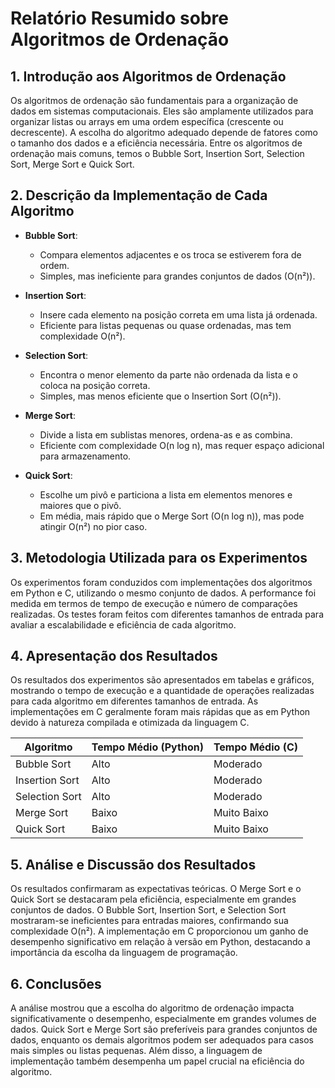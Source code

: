 # Relatório Resumido sobre Algoritmos de Ordenação

## 1. Introdução aos Algoritmos de Ordenação

Os algoritmos de ordenação são fundamentais para a organização de dados em sistemas computacionais. Eles são amplamente utilizados para organizar listas ou arrays em uma ordem específica (crescente ou decrescente). A escolha do algoritmo adequado depende de fatores como o tamanho dos dados e a eficiência necessária. Entre os algoritmos de ordenação mais comuns, temos o Bubble Sort, Insertion Sort, Selection Sort, Merge Sort e Quick Sort.

## 2. Descrição da Implementação de Cada Algoritmo

- **Bubble Sort**:
  - Compara elementos adjacentes e os troca se estiverem fora de ordem.
  - Simples, mas ineficiente para grandes conjuntos de dados (O(n²)).

- **Insertion Sort**:
  - Insere cada elemento na posição correta em uma lista já ordenada.
  - Eficiente para listas pequenas ou quase ordenadas, mas tem complexidade O(n²).

- **Selection Sort**:
  - Encontra o menor elemento da parte não ordenada da lista e o coloca na posição correta.
  - Simples, mas menos eficiente que o Insertion Sort (O(n²)).

- **Merge Sort**:
  - Divide a lista em sublistas menores, ordena-as e as combina.
  - Eficiente com complexidade O(n log n), mas requer espaço adicional para armazenamento.

- **Quick Sort**:
  - Escolhe um pivô e particiona a lista em elementos menores e maiores que o pivô.
  - Em média, mais rápido que o Merge Sort (O(n log n)), mas pode atingir O(n²) no pior caso.

## 3. Metodologia Utilizada para os Experimentos

Os experimentos foram conduzidos com implementações dos algoritmos em Python e C, utilizando o mesmo conjunto de dados. A performance foi medida em termos de tempo de execução e número de comparações realizadas. Os testes foram feitos com diferentes tamanhos de entrada para avaliar a escalabilidade e eficiência de cada algoritmo.

## 4. Apresentação dos Resultados

Os resultados dos experimentos são apresentados em tabelas e gráficos, mostrando o tempo de execução e a quantidade de operações realizadas para cada algoritmo em diferentes tamanhos de entrada. As implementações em C geralmente foram mais rápidas que as em Python devido à natureza compilada e otimizada da linguagem C.

| Algoritmo       | Tempo Médio (Python) | Tempo Médio (C) |
|-----------------|----------------------|-----------------|
| Bubble Sort     | Alto                 | Moderado        |
| Insertion Sort  | Alto                 | Moderado        |
| Selection Sort  | Alto                 | Moderado        |
| Merge Sort      | Baixo                | Muito Baixo     |
| Quick Sort      | Baixo                | Muito Baixo     |

## 5. Análise e Discussão dos Resultados

Os resultados confirmaram as expectativas teóricas. O Merge Sort e o Quick Sort se destacaram pela eficiência, especialmente em grandes conjuntos de dados. O Bubble Sort, Insertion Sort, e Selection Sort mostraram-se ineficientes para entradas maiores, confirmando sua complexidade O(n²). A implementação em C proporcionou um ganho de desempenho significativo em relação à versão em Python, destacando a importância da escolha da linguagem de programação.

## 6. Conclusões

A análise mostrou que a escolha do algoritmo de ordenação impacta significativamente o desempenho, especialmente em grandes volumes de dados. Quick Sort e Merge Sort são preferíveis para grandes conjuntos de dados, enquanto os demais algoritmos podem ser adequados para casos mais simples ou listas pequenas. Além disso, a linguagem de implementação também desempenha um papel crucial na eficiência do algoritmo.
